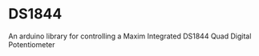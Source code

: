 DS1844
======

An arduino library for controlling a Maxim Integrated DS1844 Quad Digital Potentiometer